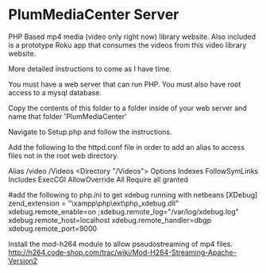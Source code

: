 PlumMediaCenter Server
===============

PHP Based mp4 media (video only right now) library website. Also included is a prototype Roku app that consumes the videos from this video library website.

More detailed instructions to come as I have time. 

You must have a web server that can run PHP. You must also have root access to a mysql database. 

Copy the contents of this folder to a folder inside of your web server and name that folder 'PlumMediaCenter'

Navigate to Setup.php and follow the instructions. 

Add the following to the httpd.conf file in order to add an alias to access files not in the root web directory.


Alias /video /Videos
<Directory "/Videos">
    Options Indexes FollowSymLinks Includes ExecCGI
    AllowOverride All
    Require all granted
</Directory>


#add the following to php.ini to get xdebug running with netbeans
[XDebug]
zend_extension = "\xampp\php\ext\php_xdebug.dll"
xdebug.remote_enable=on
;xdebug.remote_log="/var/log/xdebug.log"
xdebug.remote_host=localhost
xdebug.remote_handler=dbgp
xdebug.remote_port=9000

Install the mod-h264 module to allow pseudostreaming of mp4 files.
http://h264.code-shop.com/trac/wiki/Mod-H264-Streaming-Apache-Version2
